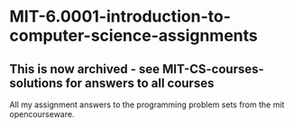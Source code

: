 # MIT-6.0001-introduction-to-computer-science-assignments
## This is now archived - see MIT-CS-courses-solutions for answers to all courses
All my assignment answers to the programming problem sets from the mit opencourseware.
